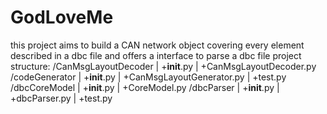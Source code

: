 # GodLoveMe
this project aims to build a CAN network  object covering every element described in a dbc file and offers a interface to parse a dbc file
 project structure:
/CanMsgLayoutDecoder
 |
 +__init__.py
 |
 +CanMsgLayoutDecoder.py
/codeGenerator
 |
 +__init__.py
 |
 +CanMsgLayoutGenerator.py
 |
 +test.py
/dbcCoreModel
 |
 +__init__.py
 |
 +CoreModel.py
/dbcParser
 |
 +__init__.py
 |
 +dbcParser.py
 |
 +test.py
